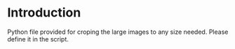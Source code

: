 # Introduction

  Python file provided for croping the large images to any size needed. Please define it in the script.
